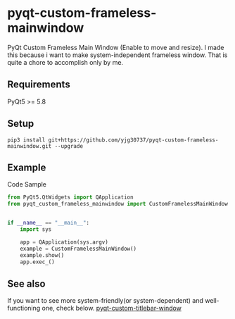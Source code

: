 # pyqt-custom-frameless-mainwindow
PyQt Custom Frameless Main Window (Enable to move and resize). I made this because i want to make system-independent frameless window. That is quite a chore to accomplish only by me.

## Requirements
PyQt5 >= 5.8

## Setup
```pip3 install git+https://github.com/yjg30737/pyqt-custom-frameless-mainwindow.git --upgrade```

## Example
Code Sample
```python
from PyQt5.QtWidgets import QApplication
from pyqt_custom_frameless_mainwindow import CustomFramelessMainWindow


if __name__ == "__main__":
    import sys

    app = QApplication(sys.argv)
    example = CustomFramelessMainWindow()
    example.show()
    app.exec_()
```

## See also
If you want to see more system-friendly(or system-dependent) and well-functioning one, check below.
<a href="https://github.com/yjg30737/pyqt-custom-titlebar-window.git">pyqt-custom-titlebar-window</a>



